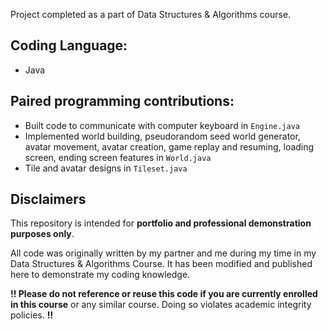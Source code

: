 Project completed as a part of Data Structures & Algorithms course.

## Coding Language:
- Java

## Paired programming contributions:
- Built code to communicate with computer keyboard in `Engine.java`
- Implemented world building, pseudorandom seed world generator, avatar movement, avatar creation, game replay and resuming, loading screen, ending screen features in `World.java`
- Tile and avatar designs in `Tileset.java`

## Disclaimers
This repository is intended for **portfolio and professional demonstration purposes only**.

All code was originally written by my partner and me during my time in my Data Structures & Algorithms Course. It has been modified and published here to demonstrate my coding knowledge.

**!! Please do not reference or reuse this code if you are currently enrolled in this course** or any similar course. Doing so violates academic integrity policies. **!!**
